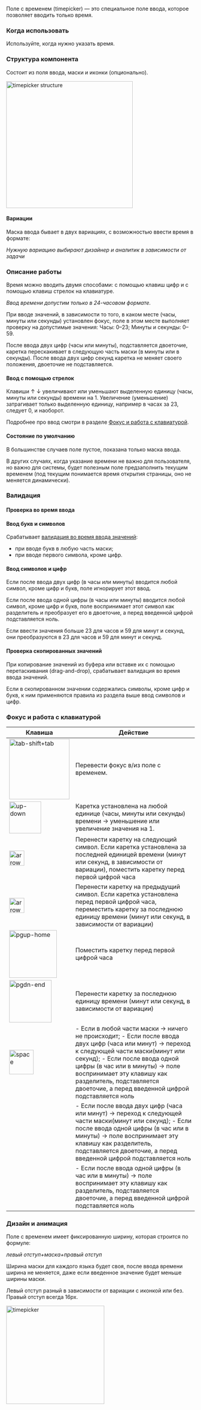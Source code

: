 Поле с временем (timepicker) — это специальное поле ввода, которое позволяет вводить только время.

### Когда использовать
Используйте, когда нужно указать время.

<!-- example(timepicker-validation-symbols) -->

### Структура компонента
Состоит из поля ввода, маски и иконки (опционально).

<div style="margin-top: 15px;">
<img src="./assets/images/timepicker/timepicker-structure.jpg" alt="timepicker structure" width="338"/>
</div>


#### Вариации
Маска ввода бывает в двух вариациях, с возможностью ввести время в формате:

_Нужную вариацию выбирают дизайнер и аналитик в зависимости от задачи_

<!-- example(timepicker-variations) -->

### Описание работы
Время можно вводить двумя способами: с помощью клавиш цифр и с помощью клавиш стрелок на клавиатуре.

_Ввод времени допустим только в 24-часовом формате._

При вводе значений, в зависимости то того, в каком месте (часы, минуты или секунды) установлен фокус, поле в этом месте выполняет проверку на допустимые значения:
Часы: 0–23;
Минуты и секунды: 0–59.

После ввода двух цифр (часы или минуты), подставляется двоеточие, каретка перескакивает в следующую часть маски (в минуты или в секунды). После ввода двух цифр секунд каретка не меняет своего положения, двоеточие не подставляется.

#### Ввод с помощью стрелок
Клавиши ↑ ↓ увеличивают или уменьшают выделенную единицу (часы, минуты или секунды) времени на 1. Увеличение (уменьшение) затрагивает только выделенную единицу, например в часах за 23, следует 0, и наоборот.

Подробнее про ввод смотри в разделе <a target="_self" href="#%D1%84%D0%BE%D0%BA%D1%83%D1%81-%D0%B8-%D1%80%D0%B0%D0%B1%D0%BE%D1%82%D0%B0-%D1%81-%D0%BA%D0%BB%D0%B0%D0%B2%D0%B8%D0%B0%D1%82%D1%83%D1%80%D0%BE%D0%B9">Фокус и работа с клавиатурой</a>.

#### Состояние по умолчанию

В большинстве случаев поле пустое, показана только маска ввода.

В других случаях, когда указание времени не важно для пользователя, но важно для системы, будет полезным поле предзаполнить текущим временем (под текущим понимается время открытия страницы, оно не меняется динамически).

### Валидация

#### Проверка во время ввода
#### Ввод букв и символов

Срабатывает [валидация во время ввода значений](/validation/overview#во-время-ввода-значения):

- при вводе букв в любую часть маски;
- при вводе первого символа, кроме цифр.

<!-- example(timepicker-validation-symbols) -->

#### Ввод символов и цифр

Если после ввода двух цифр (в часы или минуты) вводится любой символ, кроме цифр и букв, поле игнорирует этот ввод.

Если после ввода одной цифры (в часы или минуты) вводится любой символ, кроме цифр и букв, поле воспринимает этот символ как разделитель и преобразует его в двоеточие, а перед введенной цифрой подставляется ноль.

Если ввести значения больше 23 для часов и 59 для минут и секунд, они преобразуются в 23 для часов и 59 для минут и секунд.

<!-- example(timepicker-validation-symbols) -->

#### Проверка скопированных значений

При копирование значений из буфера или вставке их с помощью перетаскивания (drag-and-drop), срабатывает валидация во время ввода значений.

Если в скопированном значении содержались символы, кроме цифр и букв, к ним применяются правила из раздела выше ввод символов и цифр.

<!-- example(timepicker-validation-symbols) -->

### Фокус и работа с клавиатурой

<style>
table th:first-of-type {
    width: 35%;
}
table th:nth-of-type(2) {
    width: 65%;
}
</style>

| Клавиша | Действие                                                                                                                                                                                  |
|---------|-------------------------------------------------------------------------------------------------------------------------------------------------------------------------------------------|
| <img src="./assets/images/timepicker/tab-shift+tab.jpg" alt="tab-shift+tab" width="161"/>     | Перевести фокус в/из поле с временем.                                                                                                                                                     |
| <img src="./assets/images/timepicker/up-down.jpg" alt="up-down" width="85"/>        | Каретка установлена на любой единице (часы, минуты или секунды) времени → уменьшение или увеличение значения на 1.                                                                        |
| <img src="./assets/images/timepicker/arrow-right.png" alt="arrow-right" width="40"/>        | Перенести каретку на следующий символ. Если каретка установлена за последней единицей времени (минут или секунд, в зависимости от вариации), поместить каретку перед первой цифрой часа   |
| <img src="./assets/images/timepicker/arrow-left.png" alt="arrow-left" width="40"/>        | Перенести каретку на предыдущий символ. Если каретка установлена перед первой цифрой часа, переместить каретку за последнюю единицу времени (минут или секунд, в зависимости от вариации) |
| <img src="./assets/images/timepicker/pgup-home.jpg" alt="pgup-home" width="127"/>           | Поместить каретку перед первой цифрой часа                                                                                                                                                |
| <img src="./assets/images/timepicker/pgdn-end.jpg" alt="pgdn-end" width="113"/>           | Перенести каретку за последнюю единицу времени (минут или секунд, в зависимости от вариации)                                                                                              |
| <img src="./assets/images/timepicker/space.jpg" alt="space" width="65"/>         | - Если в любой части маски → ничего не происходит; - Если после ввода двух цифр (часа или минут) → переход к следующей части маски(минут или секунд);  - Если после ввода одной цифры (в час или в минуты) → поле воспринимает эту клавишу как разделитель, подставляется двоеточие, а перед введенной цифрой подставляется ноль                                                                                                                                        |
|         | - Если после ввода двух цифр (часа или минут) → переход к следующей части маски(минут или секунд);  - Если после ввода одной цифры (в час или в минуты) → поле воспринимает эту клавишу как разделитель, подставляется двоеточие, а перед введенной цифрой подставляется ноль                                                                                                                                        |
|         | - Если после ввода одной цифры (в час или в минуты) → поле воспринимает эту клавишу как разделитель, подставляется двоеточие, а перед введенной цифрой подставляется ноль                                                                                                                                        |


### Дизайн и анимация

Поле с временем имеет фиксированную ширину, которая строится по формуле:

_левый отступ+маска+правый отступ_
    
Ширина маски для каждого языка будет своя, после ввода времени ширина не меняется, даже если введенное значение будет меньше ширины маски.

Левый отступ разный в зависимости от вариации с иконкой или без.  
Правый отступ всегда 16px.

<div style="margin-top: 15px;">
<img src="./assets/images/timepicker/timepicker-design.jpg" alt="timepicker" width="262"/>
</div>


